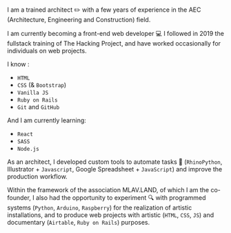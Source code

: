 I am a trained architect ✏️ with a few years of experience in the AEC (Architecture, Engineering and Construction) field.

I am currently becoming a front-end web developer 💻 I followed in 2019 the fullstack training of The Hacking Project, and have worked occasionally for individuals on web projects.

I know :
- `HTML`
- `CSS` (& `Bootstrap`)
- `Vanilla JS`
- `Ruby on Rails`
- `Git` and `GitHub`

And I am currently learning:
- `React`
- `SASS`
- `Node.js`

As an architect, I developed custom tools to automate tasks 🚀 (`RhinoPython`, Illustrator + `Javascript`, Google Spreadsheet + `JavaScript`) and improve the production workflow.

Within the framework of the association MLAV.LAND, of which I am the co-founder, I also had the opportunity to experiment 🔍 with programmed systems (`Python`, `Arduino`, `Raspberry`) for the realization of artistic installations, and to produce web projects with artistic (`HTML`, `CSS`, `JS`) and documentary (`Airtable`, `Ruby on Rails`) purposes.
